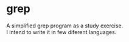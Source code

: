 # grep
A simplified grep program as a study exercise.<br>
I intend to write it in few diferent languages.
